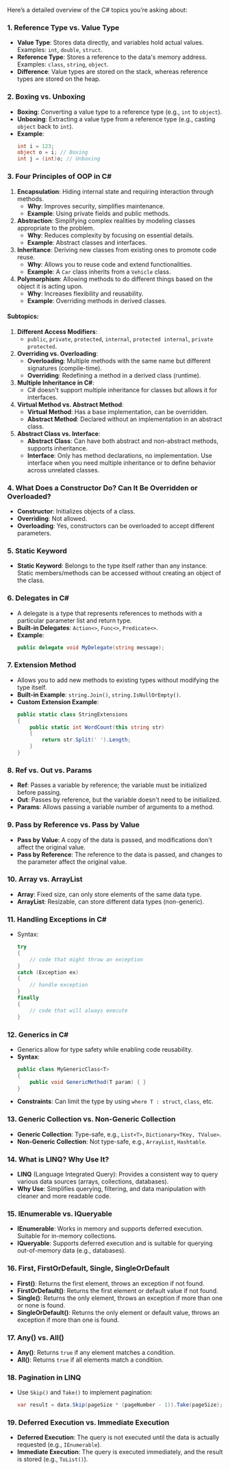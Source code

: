 Here’s a detailed overview of the C# topics you’re asking about:

### 1. **Reference Type vs. Value Type**
   - **Value Type**: Stores data directly, and variables hold actual values. Examples: `int`, `double`, `struct`.
   - **Reference Type**: Stores a reference to the data's memory address. Examples: `class`, `string`, `object`.
   - **Difference**: Value types are stored on the stack, whereas reference types are stored on the heap.

### 2. **Boxing vs. Unboxing**
   - **Boxing**: Converting a value type to a reference type (e.g., `int` to `object`).
   - **Unboxing**: Extracting a value type from a reference type (e.g., casting `object` back to `int`).
   - **Example**: 
     ```csharp
     int i = 123;
     object o = i; // Boxing
     int j = (int)o; // Unboxing
     ```

### 3. **Four Principles of OOP in C#**

   1. **Encapsulation**: Hiding internal state and requiring interaction through methods.
      - **Why**: Improves security, simplifies maintenance.
      - **Example**: Using private fields and public methods.
   2. **Abstraction**: Simplifying complex realities by modeling classes appropriate to the problem.
      - **Why**: Reduces complexity by focusing on essential details.
      - **Example**: Abstract classes and interfaces.
   3. **Inheritance**: Deriving new classes from existing ones to promote code reuse.
      - **Why**: Allows you to reuse code and extend functionalities.
      - **Example**: A `Car` class inherits from a `Vehicle` class.
   4. **Polymorphism**: Allowing methods to do different things based on the object it is acting upon.
      - **Why**: Increases flexibility and reusability.
      - **Example**: Overriding methods in derived classes.

#### Subtopics:
   1. **Different Access Modifiers**: 
      - `public`, `private`, `protected`, `internal`, `protected internal`, `private protected`.
   2. **Overriding vs. Overloading**:
      - **Overloading**: Multiple methods with the same name but different signatures (compile-time).
      - **Overriding**: Redefining a method in a derived class (runtime).
   3. **Multiple Inheritance in C#**:
      - C# doesn't support multiple inheritance for classes but allows it for interfaces.
   4. **Virtual Method vs. Abstract Method**:
      - **Virtual Method**: Has a base implementation, can be overridden.
      - **Abstract Method**: Declared without an implementation in an abstract class.
   5. **Abstract Class vs. Interface**:
      - **Abstract Class**: Can have both abstract and non-abstract methods, supports inheritance.
      - **Interface**: Only has method declarations, no implementation. Use interface when you need multiple inheritance or to define behavior across unrelated classes.

### 4. **What Does a Constructor Do? Can It Be Overridden or Overloaded?**
   - **Constructor**: Initializes objects of a class.
   - **Overriding**: Not allowed.
   - **Overloading**: Yes, constructors can be overloaded to accept different parameters.

### 5. **Static Keyword**
   - **Static Keyword**: Belongs to the type itself rather than any instance. Static members/methods can be accessed without creating an object of the class.

### 6. **Delegates in C#**
   - A delegate is a type that represents references to methods with a particular parameter list and return type.
   - **Built-in Delegates**: `Action<>`, `Func<>`, `Predicate<>`.
   - **Example**:
     ```csharp
     public delegate void MyDelegate(string message);
     ```

### 7. **Extension Method**
   - Allows you to add new methods to existing types without modifying the type itself.
   - **Built-in Example**: `string.Join()`, `string.IsNullOrEmpty()`.
   - **Custom Extension Example**:
     ```csharp
     public static class StringExtensions
     {
         public static int WordCount(this string str)
         {
             return str.Split(' ').Length;
         }
     }
     ```

### 8. **Ref vs. Out vs. Params**
   - **Ref**: Passes a variable by reference; the variable must be initialized before passing.
   - **Out**: Passes by reference, but the variable doesn't need to be initialized.
   - **Params**: Allows passing a variable number of arguments to a method.

### 9. **Pass by Reference vs. Pass by Value**
   - **Pass by Value**: A copy of the data is passed, and modifications don't affect the original value.
   - **Pass by Reference**: The reference to the data is passed, and changes to the parameter affect the original value.

### 10. **Array vs. ArrayList**
   - **Array**: Fixed size, can only store elements of the same data type.
   - **ArrayList**: Resizable, can store different data types (non-generic).

### 11. **Handling Exceptions in C#**
   - Syntax:
     ```csharp
     try
     {
         // code that might throw an exception
     }
     catch (Exception ex)
     {
         // handle exception
     }
     finally
     {
         // code that will always execute
     }
     ```

### 12. **Generics in C#**
   - Generics allow for type safety while enabling code reusability.
   - **Syntax**:
     ```csharp
     public class MyGenericClass<T>
     {
         public void GenericMethod(T param) { }
     }
     ```
   - **Constraints**: Can limit the type by using `where T : struct`, `class`, etc.

### 13. **Generic Collection vs. Non-Generic Collection**
   - **Generic Collection**: Type-safe, e.g., `List<T>`, `Dictionary<TKey, TValue>`.
   - **Non-Generic Collection**: Not type-safe, e.g., `ArrayList`, `Hashtable`.

### 14. **What is LINQ? Why Use It?**
   - **LINQ** (Language Integrated Query): Provides a consistent way to query various data sources (arrays, collections, databases).
   - **Why Use**: Simplifies querying, filtering, and data manipulation with cleaner and more readable code.

### 15. **IEnumerable vs. IQueryable**
   - **IEnumerable**: Works in memory and supports deferred execution. Suitable for in-memory collections.
   - **IQueryable**: Supports deferred execution and is suitable for querying out-of-memory data (e.g., databases).

### 16. **First, FirstOrDefault, Single, SingleOrDefault**
   - **First()**: Returns the first element, throws an exception if not found.
   - **FirstOrDefault()**: Returns the first element or default value if not found.
   - **Single()**: Returns the only element, throws an exception if more than one or none is found.
   - **SingleOrDefault()**: Returns the only element or default value, throws an exception if more than one is found.

### 17. **Any() vs. All()**
   - **Any()**: Returns `true` if any element matches a condition.
   - **All()**: Returns `true` if all elements match a condition.

### 18. **Pagination in LINQ**
   - Use `Skip()` and `Take()` to implement pagination:
     ```csharp
     var result = data.Skip(pageSize * (pageNumber - 1)).Take(pageSize);
     ```

### 19. **Deferred Execution vs. Immediate Execution**
   - **Deferred Execution**: The query is not executed until the data is actually requested (e.g., `IEnumerable`).
   - **Immediate Execution**: The query is executed immediately, and the result is stored (e.g., `ToList()`).